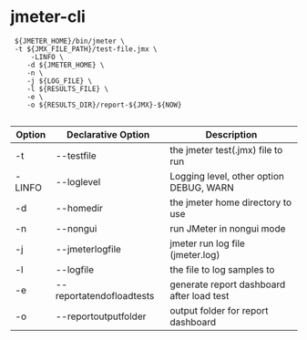 # jmeter-cli
```
 ${JMETER_HOME}/bin/jmeter \
 -t ${JMX_FILE_PATH}/test-file.jmx \
     -LINFO \
    -d ${JMETER_HOME} \
    -n \
    -j ${LOG_FILE} \
    -l ${RESULTS_FILE} \
    -e \
    -o ${RESULTS_DIR}/report-${JMX}-${NOW}
 
```
| **Option** | **Declarative Option**          | **Description**                           |
|------------|---------------------------------|-------------------------------------------|
| -t         | --testfile <argument>           | the jmeter test(.jmx) file to run         |
| -LINFO     | --loglevel                      | Logging level, other option DEBUG, WARN   |
| -d         | --homedir <argument>            | the jmeter home directory to use          |
| -n         | --nongui                        | run JMeter in nongui mode                 |
| -j         | --jmeterlogfile <argument>      | jmeter run log file (jmeter.log)          |
| -l         | --logfile <argument>            | the file to log samples to                |
| -e         | --reportatendofloadtests        | generate report dashboard after load test |
| -o         | --reportoutputfolder <argument> | output folder for report dashboard        |
